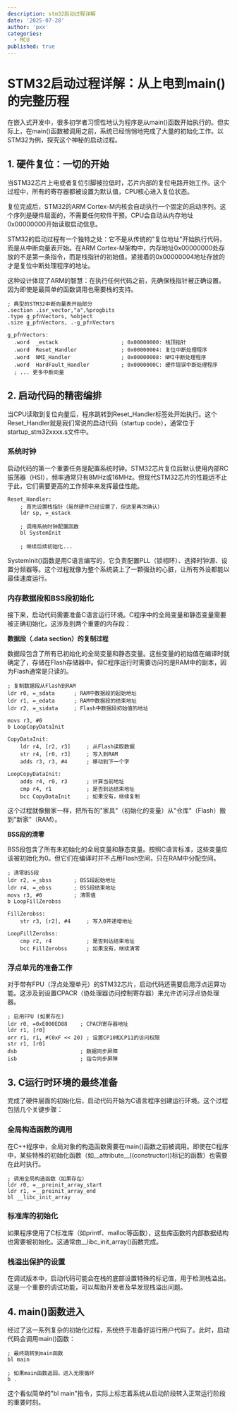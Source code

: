 ```yaml
---
description: stm32启动过程详解
date: '2025-07-28'
author: 'pxx'
categories:
  - MCU
published: true
---
```




# STM32启动过程详解：从上电到main()的完整历程

在嵌入式开发中，很多初学者习惯性地认为程序是从main()函数开始执行的。但实际上，在main()函数被调用之前，系统已经悄悄地完成了大量的初始化工作。以STM32为例，探究这个神秘的启动过程。

## 1. 硬件复位：一切的开始

当STM32芯片上电或者复位引脚被拉低时，芯片内部的复位电路开始工作。这个过程中，所有的寄存器都被设置为默认值，CPU核心进入复位状态。

复位完成后，STM32的ARM Cortex-M内核会自动执行一个固定的启动序列。这个序列是硬件层面的，不需要任何软件干预。CPU会自动从内存地址0x00000000开始读取启动信息。

STM32的启动过程有一个独特之处：它不是从传统的"复位地址"开始执行代码，而是从中断向量表开始。在ARM Cortex-M架构中，内存地址0x00000000处存放的不是第一条指令，而是栈指针的初始值。紧接着的0x00000004地址存放的才是复位中断处理程序的地址。

这种设计体现了ARM的智慧：在执行任何代码之前，先确保栈指针被正确设置。因为即使是最简单的函数调用也需要栈的支持。

```assembly
; 典型的STM32中断向量表开始部分
.section .isr_vector,"a",%progbits
.type g_pfnVectors, %object
.size g_pfnVectors, .-g_pfnVectors

g_pfnVectors:
  .word  _estack                    ; 0x00000000: 栈顶指针
  .word  Reset_Handler              ; 0x00000004: 复位中断处理程序
  .word  NMI_Handler                ; 0x00000008: NMI中断处理程序
  .word  HardFault_Handler          ; 0x0000000C: 硬件错误中断处理程序
  ; ... 更多中断向量
```

## 2. 启动代码的精密编排

当CPU读取到复位向量后，程序跳转到Reset_Handler标签处开始执行。这个Reset_Handler就是我们常说的启动代码（startup code），通常位于startup_stm32xxxx.s文件中。

### 系统时钟

启动代码的第一个重要任务是配置系统时钟。STM32芯片复位后默认使用内部RC振荡器（HSI），频率通常只有8MHz或16MHz。但现代STM32芯片的性能远不止于此，它们需要更高的工作频率来发挥最佳性能。

```assembly
Reset_Handler:
    ; 首先设置栈指针（虽然硬件已经设置了，但这里再次确认）
    ldr sp, =_estack
    
    ; 调用系统时钟配置函数
    bl SystemInit
    
    ; 继续后续初始化...
```

SystemInit()函数是用C语言编写的，它负责配置PLL（锁相环）、选择时钟源、设置分频器等。这个过程就像为整个系统装上了一颗强劲的心脏，让所有外设都能以最佳速度运行。

### 内存数据段和BSS段初始化

接下来，启动代码需要准备C语言运行环境。C程序中的全局变量和静态变量需要被正确初始化，这涉及到两个重要的内存段：

**数据段（.data section）的复制过程**

数据段包含了所有已初始化的全局变量和静态变量。这些变量的初始值在编译时就确定了，存储在Flash存储器中。但C程序运行时需要访问的是RAM中的副本，因为Flash通常是只读的。

```assembly
; 复制数据段从Flash到RAM
ldr r0, =_sdata      ; RAM中数据段的起始地址
ldr r1, =_edata      ; RAM中数据段的结束地址
ldr r2, =_sidata     ; Flash中数据段初始值的地址

movs r3, #0
b LoopCopyDataInit

CopyDataInit:
    ldr r4, [r2, r3]     ; 从Flash读取数据
    str r4, [r0, r3]     ; 写入到RAM
    adds r3, r3, #4      ; 移动到下一个字

LoopCopyDataInit:
    adds r4, r0, r3      ; 计算当前地址
    cmp r4, r1           ; 是否到达结束地址
    bcc CopyDataInit     ; 如果没有，继续复制
```

这个过程就像搬家一样，把所有的"家具"（初始化的变量）从"仓库"（Flash）搬到"新家"（RAM）。

**BSS段的清零**

BSS段包含了所有未初始化的全局变量和静态变量。按照C语言标准，这些变量应该被初始化为0。但它们在编译时并不占用Flash空间，只在RAM中分配空间。

```assembly
; 清零BSS段
ldr r2, =_sbss       ; BSS段起始地址
ldr r4, =_ebss       ; BSS段结束地址
movs r3, #0          ; 清零值
b LoopFillZerobss

FillZerobss:
    str r3, [r2], #4     ; 写入0并递增地址

LoopFillZerobss:
    cmp r2, r4           ; 是否到达结束地址
    bcc FillZerobss      ; 如果没有，继续清零
```

### 浮点单元的准备工作

对于带有FPU（浮点处理单元）的STM32芯片，启动代码还需要启用浮点运算功能。这涉及到设置CPACR（协处理器访问控制寄存器）来允许访问浮点协处理器。

```assembly
; 启用FPU (如果存在)
ldr r0, =0xE000ED88    ; CPACR寄存器地址
ldr r1, [r0]
orr r1, r1, #(0xF << 20) ; 设置CP10和CP11的访问权限
str r1, [r0]
dsb                    ; 数据同步屏障
isb                    ; 指令同步屏障
```

## 3. C运行时环境的最终准备

完成了硬件层面的初始化后，启动代码开始为C语言程序创建运行环境。这个过程包括几个关键步骤：

### 全局构造函数的调用

在C++程序中，全局对象的构造函数需要在main()函数之前被调用。即使在C程序中，某些特殊的初始化函数（如__attribute__((constructor))标记的函数）也需要在此时执行。

```assembly
; 调用全局构造函数（如果存在）
ldr r0, =__preinit_array_start
ldr r1, =__preinit_array_end
bl __libc_init_array
```

### 标准库的初始化

如果程序使用了C标准库（如printf、malloc等函数），这些库函数的内部数据结构也需要被初始化。这通常由__libc_init_array()函数完成。

### 栈溢出保护的设置

在调试版本中，启动代码可能会在栈的底部设置特殊的标记值，用于检测栈溢出。这是一个重要的调试功能，可以帮助开发者及早发现栈溢出问题。

## 4. main()函数进入

经过了这一系列复杂的初始化过程，系统终于准备好运行用户代码了。此时，启动代码会调用main()函数：

```assembly
; 最终跳转到main函数
bl main

; 如果main函数返回，进入无限循环
b .
```

这个看似简单的"bl main"指令，实际上标志着系统从启动阶段转入正常运行阶段的重要时刻。
